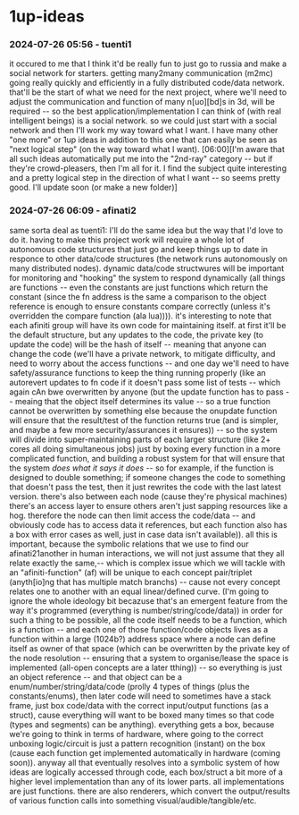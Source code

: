 # 1up-ideas

### 2024-07-26 05:56 - tuenti1

it occured to me that I think it'd be really fun to just go to russia and make a social network for starters. getting many2many communication (m2mc) going really quickly and efficiently in a fully distributed code/data network. that'll be the start of what we need for the next project, where we'll need to adjust the communication and function of many n[uo][bd]s in 3d, will be required -- so the best application/implementation I can think of (with real intelligent beings) is a social network. so we could just start with a social network and then I'll work my way toward what I want.
I have many other "one more" or 1up ideas in addition to this one that can easily be seen as "next logical step" (on the way toward what I want). [06:00][I'm aware that all such ideas automatically put me into the "2nd-ray" category -- but if they're crowd-pleasers, then I'm all for it. I find the subject quite interesting and a pretty logical step in the direction of what I want -- so seems pretty good. I'll update soon (or make a new folder)]

### 2024-07-26 06:09 - afinati2

same sorta deal as tuenti1: I'll do the same idea but the way that I'd love to do it. having to make this project work will require a whole lot of autonomous code structures that just go and keep things up to date in responce to other data/code structures (the network runs autonomously on many distributed nodes). dynamic data/code structwures will be important for monitoring and "hooking" the system to respond dynamically (all things are functions -- even the constants are just functions which return the constant (since the fn address is the same a comparison to the object reference is enough to ensure constants compare correctly (unless it's overridden the compare function (ala lua)))). it's interesting to note that each afiniti group will have its own code for maintaining itself. at first it'll be the default structure, but any updates to the code, the private key (to update the code) will be the hash of itself -- meaning that anyone can change the code (we'll have a private network, to mitigate difficulty, and need to worry about the access functions -- and one day we'll need to have safety/assurance functions to keep the thing running properly (like an autorevert updates to fn code if it doesn't pass some list of tests -- which again cAn bwe overwritten by anyone (but the update function has to pass -- meaing that the object itself determines its value -- so a true function cannot be overwritten by something else because the onupdate function will ensure that the result/test of the function returns true (and is simpler, and maybe a few more security/assurances it ensures)) -- so the system will divide into super-maintaining parts of each larger structure (like 2+ cores all doing simultaneous jobs) just by boxing every function in a more complicated function, and building a robust system for that will ensure that the system *does what it says it does* -- so for example, if the function is designed to double something; if someone changes the code to something that doesn't pass the test, then it just rewrites the code with the last latest version. there's also between each node (cause they're physical machines) there's an access layer to ensure others aren't just sapping resources like a hog. therefore the node can then limit access the code/data -- and obviously code has to access data it references, but each function also has a box with error cases as well, just in case data isn't available)). all this is important, because the symbolic relations that we use to find our afinati21another in human interactions, we will not just assume that they all relate exactly the same,-- which is complex issue which we will tackle with an "afiniti-function" (af) will be unique to each concept pair/triplet (anyth[io]ng that has multiple match branchs) -- cause not every concept relates one to another with an equal linear/defined curve. (I'm going to ignore the whole ideology bit becazuse that's an emergent feature from the way it's programmed (everything is number/string/code/data))
in order for such a thing to be possible, all the code itself needs to be a function, which is a function -- and each one of those function/code objects lives as a function within a large (1024b?) address space where a node can define itself as owner of that space (which can be overwritten by the private key of the node resolution -- ensuring that a system to organise/lease the space is implemented (all-open concepts are a later tthing)) -- so everything is just an object reference -- and that object can be a enum/number/string/data/code (prolly 4 types of things (plus the constants/enums), then later code will need to sometimes have a stack frame, just box code/data with the correct input/output functions (as a struct), cause everything will want to be boxed many times so that code (types and segments) can be anything). everything gets a box, because we're going to think in terms of hardware, where going to the correct unboxing logic/circuit is just a pattern recognition (instant) on the box (cause each function get implemented automatically in hardware (coming soon)).
anyway all that eventually resolves into a symbolic system of how ideas are logically accessed through code, each box/struct a bit more of a higher level implementation than any of its lower parts. all implementations are just functions. there are also renderers, which convert the output/results of various function calls into something visual/audible/tangible/etc.
